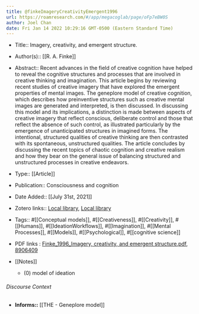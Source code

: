 ```yaml
---
title: @finkeImageryCreativityEmergent1996
url: https://roamresearch.com/#/app/megacoglab/page/oFp7eBW0S
author: Joel Chan
date: Fri Jan 14 2022 10:29:16 GMT-0500 (Eastern Standard Time)
---
```


- Title:: Imagery, creativity, and emergent structure.
- Author(s):: [[R. A. Finke]]
- Abstract:: Recent advances in the field of creative cognition have helped to reveal the cognitive structures and processes that are involved in creative thinking and imagination. This article begins by reviewing recent studies of creative imagery that have explored the emergent properties of mental images. The geneplore model of creative cognition, which describes how preinventive structures such as creative mental images are generated and interpreted, is then discussed. In discussing this model and its implications, a distinction is made between aspects of creative imagery that reflect conscious, deliberate control and those that reflect the absence of such control, as illustrated particularly by the emergence of unanticipated structures in imagined forms. The intentional, structured qualities of creative thinking are then contrasted with its spontaneous, unstructured qualities. The article concludes by discussing the recent topics of chaotic cognition and creative realism and how they bear on the general issue of balancing structured and unstructured processes in creative endeavors.
- Type:: [[Article]]
- Publication:: Consciousness and cognition
- Date Added:: [[July 31st, 2021]]
- Zotero links:: [Local library](zotero://select/groups/2451508/items/V9VJ5WJK), [Local library](https://www.zotero.org/groups/2451508/items/V9VJ5WJK)
- Tags:: #[[Conceptual models]], #[[Creativeness]], #[[Creativity]], #[[Humans]], #[[IdeationWorkflows]], #[[Imagination]], #[[Mental Processes]], #[[Models]], #[[Psychological]], #[[cognitive science]]
- PDF links : [Finke_1996_Imagery, creativity, and emergent structure.pdf](zotero://open-pdf/groups/2451508/items/4HNTWBH3), [8906409](http://www.ncbi.nlm.nih.gov/pubmed/8906409)
- [[Notes]]

    - (0) model of ideation

###### Discourse Context

- **Informs::** [[THE - Geneplore model]]
